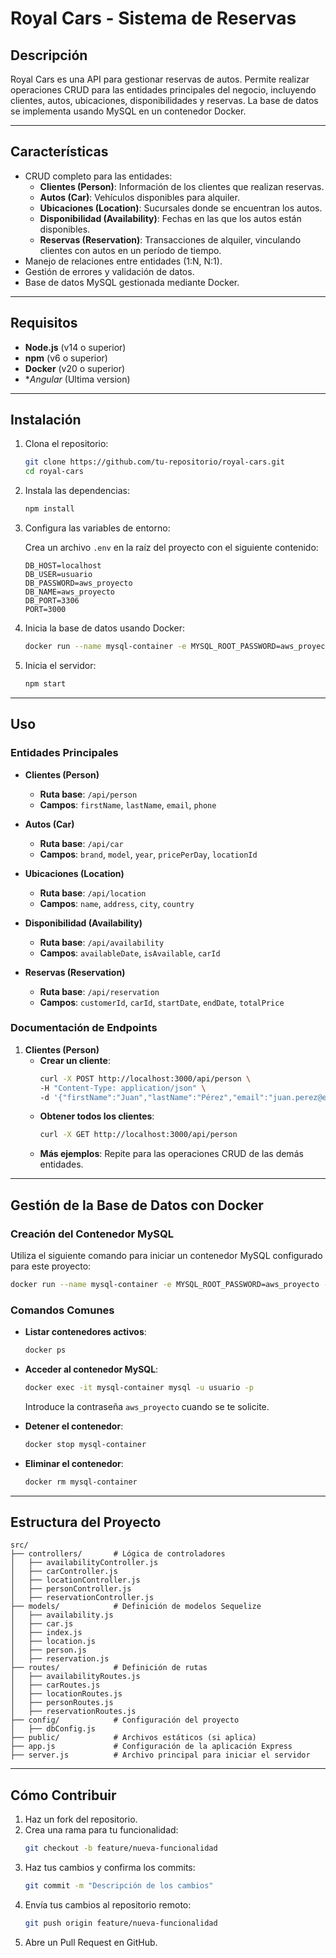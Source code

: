 # **Royal Cars - Sistema de Reservas**

## **Descripción**
Royal Cars es una API para gestionar reservas de autos. Permite realizar operaciones CRUD para las entidades principales del negocio, incluyendo clientes, autos, ubicaciones, disponibilidades y reservas. La base de datos se implementa usando MySQL en un contenedor Docker.

---

## **Características**

- CRUD completo para las entidades:
  - **Clientes (Person)**: Información de los clientes que realizan reservas.
  - **Autos (Car)**: Vehículos disponibles para alquiler.
  - **Ubicaciones (Location)**: Sucursales donde se encuentran los autos.
  - **Disponibilidad (Availability)**: Fechas en las que los autos están disponibles.
  - **Reservas (Reservation)**: Transacciones de alquiler, vinculando clientes con autos en un período de tiempo.
- Manejo de relaciones entre entidades (1:N, N:1).
- Gestión de errores y validación de datos.
- Base de datos MySQL gestionada mediante Docker.

---

## **Requisitos**

- **Node.js** (v14 o superior)
- **npm** (v6 o superior)
- **Docker** (v20 o superior)
- **Angular* (Ultima version)
---

## **Instalación**

1. Clona el repositorio:
   ```bash
   git clone https://github.com/tu-repositorio/royal-cars.git
   cd royal-cars
   ```

2. Instala las dependencias:
   ```bash
   npm install
   ```

3. Configura las variables de entorno:
   
   Crea un archivo `.env` en la raíz del proyecto con el siguiente contenido:
   ```env
   DB_HOST=localhost
   DB_USER=usuario
   DB_PASSWORD=aws_proyecto
   DB_NAME=aws_proyecto
   DB_PORT=3306
   PORT=3000
   ```

4. Inicia la base de datos usando Docker:
   ```bash
   docker run --name mysql-container -e MYSQL_ROOT_PASSWORD=aws_proyecto -e MYSQL_DATABASE=aws_proyecto -e MYSQL_USER=usuario -e MYSQL_PASSWORD=aws_proyecto -p 3306:3306 -d mysql:latest
   ```

5. Inicia el servidor:
   ```bash
   npm start
   ```

---

## **Uso**

### **Entidades Principales**

- **Clientes (Person)**
  - **Ruta base**: `/api/person`
  - **Campos**: `firstName`, `lastName`, `email`, `phone`

- **Autos (Car)**
  - **Ruta base**: `/api/car`
  - **Campos**: `brand`, `model`, `year`, `pricePerDay`, `locationId`

- **Ubicaciones (Location)**
  - **Ruta base**: `/api/location`
  - **Campos**: `name`, `address`, `city`, `country`

- **Disponibilidad (Availability)**
  - **Ruta base**: `/api/availability`
  - **Campos**: `availableDate`, `isAvailable`, `carId`

- **Reservas (Reservation)**
  - **Ruta base**: `/api/reservation`
  - **Campos**: `customerId`, `carId`, `startDate`, `endDate`, `totalPrice`

### **Documentación de Endpoints**

1. **Clientes (Person)**
   - **Crear un cliente**:
     ```bash
     curl -X POST http://localhost:3000/api/person \
     -H "Content-Type: application/json" \
     -d '{"firstName":"Juan","lastName":"Pérez","email":"juan.perez@example.com","phone":"5551234567"}'
     ```
   - **Obtener todos los clientes**:
     ```bash
     curl -X GET http://localhost:3000/api/person
     ```
   - **Más ejemplos**: Repite para las operaciones CRUD de las demás entidades.

---

## **Gestión de la Base de Datos con Docker**

### **Creación del Contenedor MySQL**
Utiliza el siguiente comando para iniciar un contenedor MySQL configurado para este proyecto:
```bash
docker run --name mysql-container -e MYSQL_ROOT_PASSWORD=aws_proyecto -e MYSQL_DATABASE=aws_proyecto -e MYSQL_USER=usuario -e MYSQL_PASSWORD=aws_proyecto -p 3306:3306 -d mysql:latest
```

### **Comandos Comunes**

- **Listar contenedores activos**:
  ```bash
  docker ps
  ```

- **Acceder al contenedor MySQL**:
  ```bash
  docker exec -it mysql-container mysql -u usuario -p
  ```
  Introduce la contraseña `aws_proyecto` cuando se te solicite.

- **Detener el contenedor**:
  ```bash
  docker stop mysql-container
  ```

- **Eliminar el contenedor**:
  ```bash
  docker rm mysql-container
  ```

---

## **Estructura del Proyecto**

```plaintext
src/
├── controllers/       # Lógica de controladores
│   ├── availabilityController.js
│   ├── carController.js
│   ├── locationController.js
│   ├── personController.js
│   ├── reservationController.js
├── models/            # Definición de modelos Sequelize
│   ├── availability.js
│   ├── car.js
│   ├── index.js
│   ├── location.js
│   ├── person.js
│   ├── reservation.js
├── routes/            # Definición de rutas
│   ├── availabilityRoutes.js
│   ├── carRoutes.js
│   ├── locationRoutes.js
│   ├── personRoutes.js
│   ├── reservationRoutes.js
├── config/            # Configuración del proyecto
│   ├── dbConfig.js
├── public/            # Archivos estáticos (si aplica)
├── app.js             # Configuración de la aplicación Express
├── server.js          # Archivo principal para iniciar el servidor
```

---

## **Cómo Contribuir**

1. Haz un fork del repositorio.
2. Crea una rama para tu funcionalidad:
   ```bash
   git checkout -b feature/nueva-funcionalidad
   ```
3. Haz tus cambios y confirma los commits:
   ```bash
   git commit -m "Descripción de los cambios"
   ```
4. Envía tus cambios al repositorio remoto:
   ```bash
   git push origin feature/nueva-funcionalidad
   ```
5. Abre un Pull Request en GitHub.

